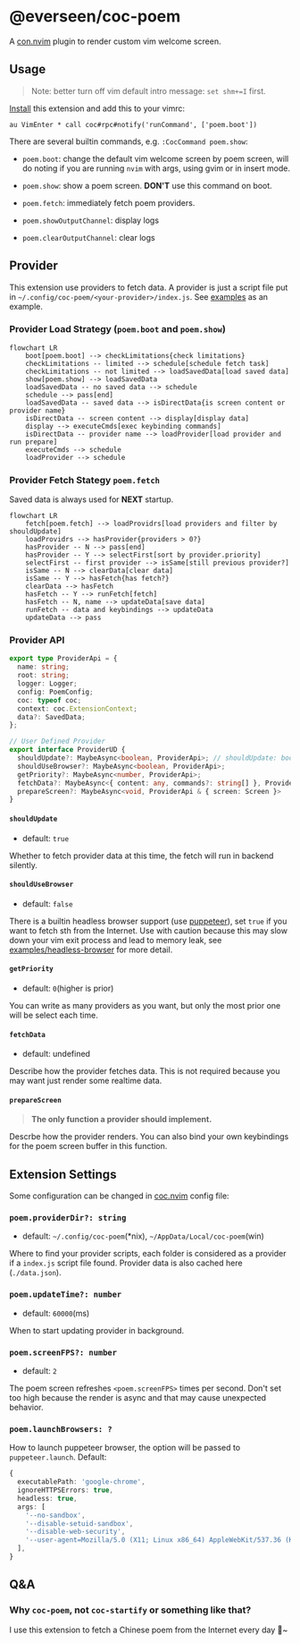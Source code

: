 # @everseen/coc-poem

A [con.nvim](https://github.com/neoclide/coc.nvim) plugin to render custom vim welcome screen.

## Usage

> Note: better turn off vim default intro message: `set shm+=I` first.

[Install](https://github.com/neoclide/coc.nvim/wiki/Using-coc-extensions#install-extensions) this extension and add this to your vimrc:

```vim
au VimEnter * call coc#rpc#notify('runCommand', ['poem.boot'])
```


There are several builtin commands, e.g. `:CocCommand poem.show`:

+ `poem.boot`: change the default vim welcome screen by poem screen, will do noting if you are running `nvim` with args, using gvim or in insert mode.

+ `poem.show`: show a poem screen. **DON'T** use this command on boot.

+ `poem.fetch`: immediately fetch poem providers.

+ `poem.showOutputChannel`: display logs

+ `poem.clearOutputChannel`: clear logs

## Provider

This extension use providers to fetch data. A provider is just a script file put in `~/.config/coc-poem/<your-provider>/index.js`. See [examples](./examples) as an example.

### Provider Load Strategy (`poem.boot` and `poem.show`)

```mermaid
flowchart LR
    boot[poem.boot] --> checkLimitations{check limitations}
    checkLimitations -- limited --> schedule[schedule fetch task]
    checkLimitations -- not limited --> loadSavedData[load saved data]
    show[poem.show] --> loadSavedData
    loadSavedData -- no saved data --> schedule
    schedule --> pass[end]
    loadSavedData -- saved data --> isDirectData{is screen content or provider name}
    isDirectData -- screen content --> display[display data]
    display --> executeCmds[exec keybinding commands]
    isDirectData -- provider name --> loadProvider[load provider and run prepare]
    executeCmds --> schedule
    loadProvider --> schedule
```

### Provider Fetch Stategy  `poem.fetch` 

Saved data is always used for **NEXT** startup.

```mermaid
flowchart LR
    fetch[poem.fetch] --> loadProvidrs[load providers and filter by shouldUpdate]
    loadProvidrs --> hasProvider{providers > 0?}
    hasProvider -- N --> pass[end]
    hasProvider -- Y --> selectFirst[sort by provider.priority]
    selectFirst -- first provider --> isSame[still previous provider?]
    isSame -- N --> clearData[clear data]
    isSame -- Y --> hasFetch{has fetch?}
    clearData --> hasFetch
    hasFetch -- Y --> runFetch[fetch]
    hasFetch -- N, name --> updateData[save data]
    runFetch -- data and keybindings --> updateData
    updateData --> pass
```

### Provider API

```ts
export type ProviderApi = {
  name: string;
  root: string;
  logger: Logger;
  config: PoemConfig;
  coc: typeof coc;
  context: coc.ExtensionContext;
  data?: SavedData;
};

// User Defined Provider
export interface ProviderUD {
  shouldUpdate?: MaybeAsync<boolean, ProviderApi>; // shouldUpdate: boolean|((api: ProviderApi) => (boolean|Promise<boolean>))
  shouldUseBrowser?: MaybeAsync<boolean, ProviderApi>;
  getPriority?: MaybeAsync<number, ProviderApi>;
  fetchData?: MaybeAsync<{ content: any, commands?: string[] }, ProviderApi & { browser?: puppeteer.Browser }>
  prepareScreen?: MaybeAsync<void, ProviderApi & { screen: Screen }>
}
```

#### `shouldUpdate`

+ default: `true`

Whether to fetch provider data at this time, the fetch will run in backend silently.

#### `shouldUseBrowser`

+ default: `false`

There is a builtin headless browser support (use [puppeteer](https://github.com/puppeteer/puppeteer)), set `true` if you want to fetch sth from the Internet. Use with caution because this may slow down your vim exit process and lead to memory leak, see [examples/headless-browser](./examples/headless-browser) for more detail.

#### `getPriority`

+ default: `0`(higher is prior)

You can write as many providers as you want, but only the most prior one will be select each time.

#### `fetchData`

+ default: undefined

Describe how the provider fetches data. This is not required because you may want just render some realtime data.

#### `prepareScreen`

> **The only function a provider should implement.**

Descrbe how the provider renders. You can also bind your own keybindings for the poem screen buffer in this function.

## Extension Settings

Some configuration can be changed in [coc.nvim](https://github.com/neoclide/coc.nvim) config file:

### `poem.providerDir?: string`

+ default: `~/.config/coc-poem`(*nix), `~/AppData/Local/coc-poem`(win)

Where to find your provider scripts, each folder is considered as a provider if a `index.js` script file found. Provider data is also cached here (`./data.json`).

### `poem.updateTime?: number`

+ default: `60000`(ms)

When to start updating provider in background.

### `poem.screenFPS?: number`

+ default: `2`

The poem screen refreshes `<poem.screenFPS>` times per second. Don't set too high because the render is async and that may cause unexpected behavior.

### `poem.launchBrowsers: ?`

How to launch puppeteer browser, the option will be passed to `puppeteer.launch`. Default:

```ts
{
  executablePath: 'google-chrome',
  ignoreHTTPSErrors: true,
  headless: true,
  args: [
    '--no-sandbox',
    '--disable-setuid-sandbox',
    '--disable-web-security',
    '--user-agent=Mozilla/5.0 (X11; Linux x86_64) AppleWebKit/537.36 (KHTML, like Gecko) Chrome/98.0.4758.102 Safari/537.36',
  ],
}
```

## Q&A

### Why `coc-poem`, not `coc-startify` or something like that?

I use this extension to fetch a Chinese poem from the Internet every day 🍵~

